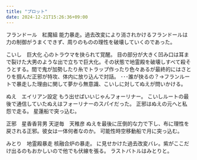 ```yaml
---
title: "プロット"
date: 2024-12-21T15:26:36+09:00
---
```

フランドール　紅魔組
能力暴走。過去改変により消されかけるフランドールは力の制御がうまくできず、周りのものの理性を破壊していくのであった。

こいし　巨大化
心のトラウマを抉られて覚醒。
目の部分が大きく凹み口は耳まで裂けた大男のような出で立ちで巨大化。その状態で地霊殿を破壊しすべて殺そうとする。間で鬼が加勢したり糸でトラップ作ったり色々あるが最終的にはさとりを掴んだ正邪が特攻、体内に放り込んで対話。
･･･誰が抉るの？→フランルートで暴走した理由に関して夢から無意識、こいしに対してぬえが問いかける。

ぬえ　エイリアン設定
もう出せばいいじゃんフォーリナー。
こいしルートの最後で通信していたぬえはフォーリナーのスパイだった。
正邪はぬえの元へと私怨で走る。
星蓮船で突っ込む。

正邪　星香香背男
天逆毎　天稚彦
ぬえを最後に圧倒的な力で下し、布に理性を戻される正邪。彼女は一体何者なのか。
可能性時空移動船で月に突っ込む。

みとり　地霊殿暴走
核融合炉の暴走。
に見せかけた過去改変バレ。紫がここだけ出るのもおかしいので他でも伏線を張る。
ラストバトルはみとりと。
